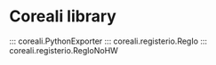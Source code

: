 # Coreali library
::: coreali.PythonExporter
::: coreali.registerio.RegIo
::: coreali.registerio.RegIoNoHW